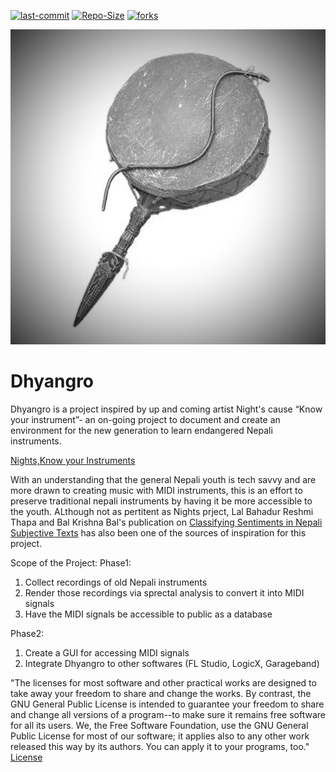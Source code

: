 [![last-commit](https://img.shields.io/github/last-commit/kprabesh/Dhyangro)](../../graphs/commit-activity)
[![Repo-Size](https://img.shields.io/github/repo-size/kprabesh/Dhyangro.svg)](../../archive/master.zip)
[![forks](https://img.shields.io/github/forks/kprabesh/Dhyangro?style=social)](../../network/members)

![](images/Dhyangro.jpg)
# Dhyangro
Dhyangro is a project inspired by up and coming artist Night's cause “Know your instrument”- an on-going project to document and create an environment for the new generation to learn endangered Nepali instruments.

[Nights,Know your Instruments ](http://wearenight.com/?page_id=1466)

With an understanding that the general Nepali youth is tech savvy and are more drawn to creating music with MIDI instruments, this is an effort to preserve traditional nepali instruments by having it be more accessible to the youth. 
ALthough not as pertitent as Nights prject, Lal Bahadur Reshmi Thapa and Bal Krishna Bal's publication on [Classifying Sentiments in Nepali Subjective Texts](https://ieeexplore.ieee.org/document/7785374/) has also been one of the sources of inspiration for this project. 

Scope of the Project:
Phase1:
1. Collect recordings of old Nepali instruments
2. Render those recordings via sprectal analysis to convert it into MIDI signals
3. Have the MIDI signals be accessible to public as a database

Phase2:
1. Create a GUI for accessing MIDI signals
2. Integrate Dhyangro to other softwares (FL Studio, LogicX, Garageband)


"The licenses for most software and other practical works are designed
to take away your freedom to share and change the works.  By contrast,
the GNU General Public License is intended to guarantee your freedom to
share and change all versions of a program--to make sure it remains free
software for all its users.  We, the Free Software Foundation, use the
GNU General Public License for most of our software; it applies also to
any other work released this way by its authors.  You can apply it to
your programs, too." [License](Dhyangro/LICENSE)


